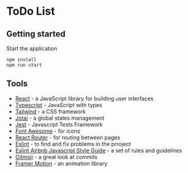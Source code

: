 # ToDo List

## Getting started

Start the application
```
npm install
npm run start
```


## Tools

- [React](https://reactjs.org) - a JavaScript library for building user interfaces
- [Typescript](https://www.typescriptlang.org) - JavaScript with types
- [Tailwind](https://tailwindcss.com/) - a CSS framework
- [Jotai](https://jotai.org) - a global states management
- [Jest](https://jestjs.io) - Javascript Tests Framework
- [Font Awesome](https://fontawesome.com) - for icons
- [React Router](https://reactrouter.com) - for routing between pages
- [Eslint](https://eslint.org) - to find and fix problems in the prroject
- [Eslint Airbnb Javascript Style Guide](https://github.com/airbnb/javascript) - a set of rules and guidelines
- [Gitmoji](https://gitmoji.dev/) - a great look at commits
- [Framer Motion](https://www.framer.com/motion) - an animation library

